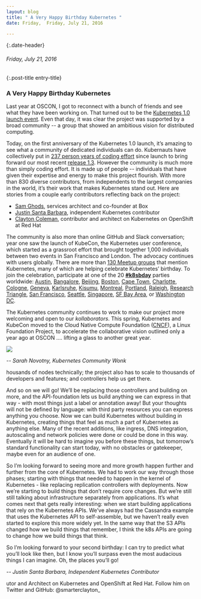 ```yaml
---
layout: blog
title: " A Very Happy Birthday Kubernetes " 
date: Friday,  Friday, July 21, 2016 

---
```

{:.date-header}
###### Friday, July 21, 2016 

{:.post-title entry-title}
### A Very Happy Birthday Kubernetes 

Last year at OSCON, I got to reconnect with a bunch of friends and see what they have been working on. That turned out to be the [Kubernetes 1.0 launch event](https://www.youtube.com/playlist?list=PL69nYSiGNLP0Ljwa9J98xUd6UlM604Y-l). Even that day, it was clear the project was supported by a broad community -- a group that showed an ambitious vision for distributed computing.&nbsp;  
  
Today, on the first anniversary of the Kubernetes 1.0 launch, it’s amazing to see what a community of dedicated individuals can do. Kubernauts have collectively put in [237 person years of coding effort](https://www.openhub.net/p/kubernetes) since launch to bring forward our most recent [release 1.3](http://blog.kubernetes.io/2016/07/kubernetes-1.3-bridging-cloud-native-and-enterprise-workloads.html). However the community is much more than simply coding effort. It is made up of people -- individuals that have given their expertise and energy to make this project flourish. With more than 830 diverse contributors, from independents to the largest companies in the world, it’s their work that makes Kubernetes stand out. Here are stories from a couple early contributors reflecting back on the project:  
  

- [Sam Ghods](https://www.box.com/blog/kubernetes-box-microservices-maximum-velocity/), services architect and co-founder at Box
- [Justin Santa Barbara](http://blog.kubernetes.io/2016/07/oh-the-places-you-will-go.html), independent Kubernetes contributor
- [Clayton Coleman](http://blog.kubernetes.io/2016/07/the-bet-on-kubernetes.html), contributor and architect on Kubernetes on OpenShift at Red Hat
  
The community is also more than online GitHub and Slack conversation; year one saw the launch of KubeCon, the Kubernetes user conference, which started as a grassroot effort that brought together 1,000 individuals between two events in San Francisco and London. The advocacy continues with users globally. There are more than [130 Meetup groups](http://www.meetup.com/topics/kubernetes/) that mention Kubernetes, many of which are helping celebrate Kubernetes’ birthday. To join the celebration, participate at one of the 20 [**#k8sbday**](https://twitter.com/search?q=k8sbday&src=typd) parties worldwide:&nbsp;[Austin](http://www.meetup.com/Microservices-and-Containers-Austin/), [Bangalore](http://www.meetup.com/Bangalore-Kubernetes-Meetup/), [Beijing](http://www.meetup.com/Kubernetes-Meetup-Beijing/events/232537953/), [Boston](http://www.meetup.com/Boston-OpenShift-Meetup/), [Cape Town](http://www.meetup.com/Cape-Town-DevOps), [Charlotte](http://www.meetup.com/ccog-meetup/events/231626855/), [Cologne](http://www.meetup.com/de-DE/Kubernetes-Meetup-Cologne/), [Geneva](http://www.meetup.com/Kubernetes-Geneva/), [Karlsruhe](http://www.meetup.com/inovex-karlsruhe/events/232561446/), [Kisumu](http://www.meetup.com/Docker-Kisumu/events/232595339/), [Montreal](http://www.meetup.com/Kubernetes-Montreal/events/232726956/), [Portland](http://www.meetup.com/Cloud-Native-PDX), [Raleigh](http://www.meetup.com/Raleigh-Openshift-Meetup/), [Research Triangle](http://www.meetup.com/Triangle-Kubernetes-Meetup/), [San Francisco](https://www.eventbrite.com/e/kubernetes-birthday-bash-tickets-26250411688), [Seattle](http://www.meetup.com/Seattle-Kubernetes-Meetup/), [Singapore](http://www.meetup.com/GCPUGSG/events/232659329/), [SF Bay Area](http://www.meetup.com/Bay-Area-Kubernetes-Meetup/events/232623207/), or [Washington DC](http://www.meetup.com/DC-Kubernetes-Meetup/).  
  
The Kubernetes community continues to work to make our project more welcoming and open to our _kollaborators_. This spring, Kubernetes and KubeCon moved to the Cloud Native Compute Foundation ([CNCF](https://cncf.io/)), a Linux Foundation Project, to accelerate the collaborative vision outlined only a year ago at OSCON&nbsp;…. lifting a glass to another great year.  

  

[![](https://1.bp.blogspot.com/-Wn9QJb6wQ7w/V5Cm1Y2iKhI/AAAAAAAAAnc/SZ3yFFcxjmoqAmz9chp8o2KJJUoKI0KQwCLcB/s640/k8s%2BCommit%2BInfographic.png)](https://1.bp.blogspot.com/-Wn9QJb6wQ7w/V5Cm1Y2iKhI/AAAAAAAAAnc/SZ3yFFcxjmoqAmz9chp8o2KJJUoKI0KQwCLcB/s1600/k8s%2BCommit%2BInfographic.png)

  

  
_-- Sarah Novotny, Kubernetes Community Wonk_

  

housands of nodes technically; the project also has to scale to thousands of developers and features; and controllers help us get there.
  
And so on we will go! We’ll be replacing those controllers and building on more, and the API-foundation lets us build anything we can express in that way - with most things just a label or annotation away! But your thoughts will not be defined by language: with third party resources you can express anything you choose. Now we can build Kubernetes without building in Kubernetes, creating things that feel as much a part of Kubernetes as anything else. Many of the recent additions, like ingress, DNS integration, autoscaling and network policies were done or could be done in this way. Eventually it will be hard to imagine you before these things, but tomorrow’s standard functionality can start today, with no obstacles or gatekeeper, maybe even for an audience of one.  
  
So I’m looking forward to seeing more and more growth happen further and further from the core of Kubernetes. We had to work our way through those phases; starting with things that needed to happen in the kernel of Kubernetes - like replacing replication controllers with deployments. Now we’re starting to build things that don’t require core changes. But we’re still still talking about infrastructure separately from applications. It’s what comes next that gets really interesting: when we start building applications that rely on the Kubernetes APIs. We’ve always had the Cassandra example that uses the Kubernetes API to self-assemble, but we haven’t really even started to explore this more widely yet. In the same way that the S3 APIs changed how we build things that remember, I think the k8s APIs are going to change how we build things that think.  
  
So I’m looking forward to your second birthday: I can try to predict what you’ll look like then, but I know you’ll surpass even the most audacious things I can imagine. Oh, the places you’ll go!  
  
  
_-- Justin Santa Barbara, Independent Kubernetes Contributor_  

  

utor and Architect on Kubernetes and OpenShift at Red Hat. Follow him on Twitter and GitHub: @smarterclayton_  

  

